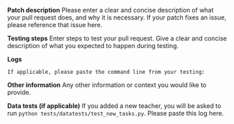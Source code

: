 **Patch description**
Please enter a clear and concise description of what your pull request does, and why
it is necessary. If your patch fixes an issue, please reference that issue here.

**Testing steps**
Enter steps to test your pull request. Give a clear and concise description of
what you expected to happen during testing.

**Logs**
```
If applicable, please paste the command line from your testing:
```

**Other information**
Any other information or context you would like to provide.

**Data tests (if applicable)**
If you added a new teacher, you will be asked to run
`python tests/datatests/test_new_tasks.py`. Please paste this log here.
